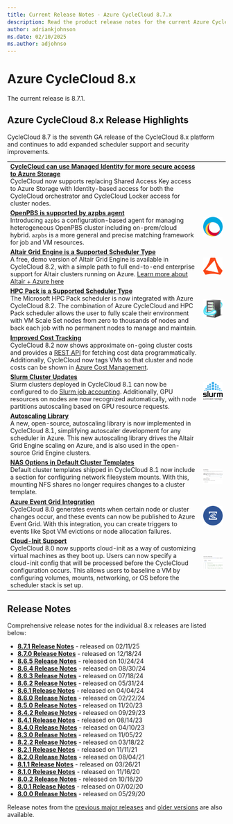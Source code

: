 ```yaml
---
title: Current Release Notes - Azure CycleCloud 8.7.x
description: Read the product release notes for the current Azure CycleCloud release. This article covers releases 8.7.x, 8.6.x, 8.5.x, 8.4.x, 8.2.x and 8.1.x.
author: adriankjohnson
ms.date: 02/10/2025
ms.author: adjohnso
---
```


# Azure CycleCloud 8.x

The current release is 8.7.1.

## Azure CycleCloud 8.x Release Highlights

CycleCloud 8.7 is the seventh GA release of the CycleCloud 8.x platform and continues to add expanded scheduler support and security improvements.

|  |  |
| --- | --- |
|[**CycleCloud can use Managed Identity for more secure access to Azure Storage**](./how-to/managed-identities.md)<br/> CycleCloud now supports replacing Shared Access Key access to Azure Storage with Identity-based access for both the CycleCloud orchestrator and CycleCloud Locker access for cluster nodes. |  |
| [**OpenPBS is supported by azpbs agent**](~/articles/cyclecloud/openpbs.md)<br/> Introducing `azpbs` a configuration-based agent for managing heterogeneous OpenPBS cluster including on-prem/cloud hybrid. `azpbs` is a more general and precise matching framework for job and VM resources. | ![Open PBS Logo](./images/release-notes/openpbs-logo.png) |
| [**Altair Grid Engine is a Supported Scheduler Type**](~/articles/cyclecloud/gridengine.md)<br/> A free, demo version of Altair Grid Engine is available in CycleCloud 8.2, with a simple path to full end-to-end enterprise support for Altair clusters running on Azure. [Learn more about Altair + Azure here](https://techcommunity.microsoft.com/t5/azure-compute/univa-grid-engine-cluster-arrives-in-azure-cyclecloud-8-1/ba-p/1863043) | ![Altair Logo](./images/release-notes/altair-logo-small.png) |
| [**HPC Pack is a Supported Scheduler Type**](~/articles/cyclecloud/hpcpack.md)<br/> The Microsoft HPC Pack scheduler is now integrated with Azure CycleCloud 8.2. The combination of Azure CycleCloud and HPC Pack scheduler allows the user to fully scale their environment with VM Scale Set nodes from zero to thousands of nodes and back each job with no permanent nodes to manage and maintain. | ![HPC Pack Logo](./images/release-notes/hpcpack-logo.png) |
| [**Improved Cost Tracking**](~/articles/cyclecloud/concepts/usage-tracking.md)<br/> CycleCloud 8.2 now shows approximate on-going cluster costs and provides a [REST API](~/articles/cyclecloud/api.md#clusters_getclusterusage) for fetching cost data programmatically. Additionally, CycleCloud now tags VMs so that cluster and node costs can be shown in [Azure Cost Management](https://azure.microsoft.com/services/cost-management/). | |
| [**Slurm Cluster Updates**](~/articles/cyclecloud/slurm.md)<br/> Slurm clusters deployed in CycleCloud 8.1 can now be configured to do [Slurm job accounting](https://slurm.schedmd.com/accounting.html). Additionally, GPU resources on nodes are now recognized automatically, with node partitions autoscaling based on GPU resource requests. | ![Slurm Logo](./images/release-notes/slurm.png) |
| [**Autoscaling Library**](https://github.com/Azure/cyclecloud-scalelib)<br/> A new, open-source, autoscaling library is now implemented in CycleCloud 8.1, simplifying autoscaler development for any scheduler in Azure. This new autoscaling library drives the Altair Grid Engine scaling on Azure, and is also used in the open-source Grid Engine clusters. |  |
| [**NAS Options in Default Cluster Templates**](~/articles/cyclecloud/how-to/mount-fileserver.md)<br/> Default cluster templates shipped in CycleCloud 8.1 now include a section for configuring network filesystem mounts. With this, mounting NFS shares no longer requires changes to a cluster template. | [ ![NAS Options](./images/release-notes/nas-options-small.png) ](./images/release-notes/nas-options.png#lightbox) |
| [**Azure Event Grid Integration**](~/articles/cyclecloud/events.md)<br/>CycleCloud 8.0 generates events when certain node or cluster changes occur, and these events can now be published to Azure Event Grid. With this integration, you can create triggers to events like Spot VM evictions or node allocation failures. | ![Event Grid](./images/release-notes/event-grid-logo.png) |
| [**Cloud-Init Support**](~/articles/cyclecloud/how-to/cloud-init.md)<br/>CycleCloud 8.0 now supports cloud-init as a way of customizing virtual machines as they boot up. Users can now specify a cloud-init config that will be processed before the CycleCloud configuration occurs. This allows users to baseline a VM by configuring volumes, mounts, networking, or OS before the scheduler stack is set up. | [ ![cloud-init example](./images/release-notes/cloud-init-small.png) ](./images/release-notes/cloud-init-large.png#lightbox) |

## Release Notes

Comprehensive release notes for the individual 8.x releases are listed below:

* [**8.7.1 Release Notes**](release-notes/8-7-1.md) - released on 02/11/25
* [**8.7.0 Release Notes**](release-notes/8-7-0.md) - released on 12/18/24
* [**8.6.5 Release Notes**](release-notes/8-6-5.md) - released on 10/24/24
* [**8.6.4 Release Notes**](release-notes/8-6-4.md) - released on 08/30/24
* [**8.6.3 Release Notes**](release-notes/8-6-3.md) - released on 07/18/24
* [**8.6.2 Release Notes**](release-notes/8-6-2.md) - released on 05/31/24
* [**8.6.1 Release Notes**](release-notes/8-6-1.md) - released on 04/04/24
* [**8.6.0 Release Notes**](release-notes/8-6-0.md) - released on 02/22/24
* [**8.5.0 Release Notes**](release-notes/8-5-0.md) - released on 11/20/23
* [**8.4.2 Release Notes**](release-notes/8-4-2.md) - released on 09/29/23
* [**8.4.1 Release Notes**](release-notes/8-4-1.md) - released on 08/14/23
* [**8.4.0 Release Notes**](release-notes/8-4-0.md) - released on 04/10/23
* [**8.3.0 Release Notes**](release-notes/8-3-0.md) - released on 11/05/22
* [**8.2.2 Release Notes**](release-notes/8-2-2.md) - released on 03/18/22
* [**8.2.1 Release Notes**](release-notes/8-2-1.md) - released on 11/11/21
* [**8.2.0 Release Notes**](release-notes/8-2-0.md) - released on 08/04/21
* [**8.1.1 Release Notes**](release-notes/8-1-1.md) - released on 03/26/21
* [**8.1.0 Release Notes**](release-notes/8-1-0.md) - released on 11/16/20
* [**8.0.2 Release Notes**](release-notes/8-0-2.md) - released on 10/16/20
* [**8.0.1 Release Notes**](release-notes/8-0-1.md) - released on 07/02/20
* [**8.0.0 Release Notes**](release-notes/8-0-0.md) - released on 05/29/20

Release notes from the [previous major releases](release-notes-previous.md) and [older versions](release-notes-archive.md) are also available.
